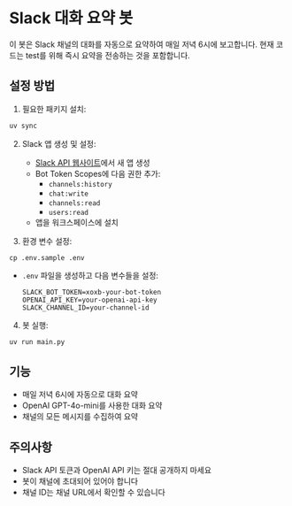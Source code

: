 # Slack 대화 요약 봇

이 봇은 Slack 채널의 대화를 자동으로 요약하여 매일 저녁 6시에 보고합니다.
현재 코드는 test를 위해 즉시 요약을 전송하는 것을 포함합니다.

## 설정 방법

1. 필요한 패키지 설치:
```bash
uv sync
```

2. Slack 앱 생성 및 설정:
   - [Slack API 웹사이트](https://api.slack.com/apps)에서 새 앱 생성
   - Bot Token Scopes에 다음 권한 추가: 
     - `channels:history`
     - `chat:write`
     - `channels:read`
     - `users:read`
   - 앱을 워크스페이스에 설치

3. 환경 변수 설정:
  ```
  cp .env.sample .env
  ```
   - `.env` 파일을 생성하고 다음 변수들을 설정:
     ```
     SLACK_BOT_TOKEN=xoxb-your-bot-token
     OPENAI_API_KEY=your-openai-api-key
     SLACK_CHANNEL_ID=your-channel-id
     ```

4. 봇 실행:
```bash
uv run main.py
```

## 기능

- 매일 저녁 6시에 자동으로 대화 요약
- OpenAI GPT-4o-mini를 사용한 대화 요약
- 채널의 모든 메시지를 수집하여 요약

## 주의사항

- Slack API 토큰과 OpenAI API 키는 절대 공개하지 마세요
- 봇이 채널에 초대되어 있어야 합니다
- 채널 ID는 채널 URL에서 확인할 수 있습니다
